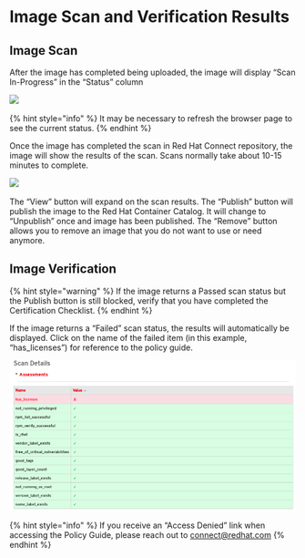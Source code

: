 # Image Scan and Verification Results

## Image Scan

After the image has completed being uploaded, the image will display “Scan In-Progress” in the “Status” column

![](https://lh6.googleusercontent.com/Md5GfSHas9u1RwKUuIRsaR-ll2V1mIafz3DnQcX3rzEivwbuJMO0B0sVlXSB4E3mB1bVSxG1FHrxV8Xq0qWXtyGfUBoDTkbMoaTgpBIkQhZuoF7jp41vGwYOamixgPaAlrDzEuQG)

{% hint style="info" %}
It may be necessary to refresh the browser page to see the current status.
{% endhint %}

Once the image has completed the scan in Red Hat Connect repository, the image will show the results of the scan. Scans normally take about 10-15 minutes to complete.

![](https://lh4.googleusercontent.com/0ff1SFj6Zi13yXPvQdSl12lqEu1aSGQeNNMeawneaCiEXp1NQtQBh9SPo2oepfmb1oZ2ei_f2YMCGcsNFQ3W7NLtH_FkXZpD6a0s8zM8x3OovctfHnmffnwMWmXqyZmf02tZVHRR)

The “View” button will expand on the scan results. The “Publish” button will publish the image to the Red Hat Container Catalog. It will change to “Unpublish” once and image has been published. The “Remove” button allows you to remove an image that you do not want to use or need anymore.  


## Image Verification

{% hint style="warning" %}
If the image returns a Passed scan status but the Publish button is still blocked, verify that you have completed the Certification Checklist. 
{% endhint %}

If the image returns a “Failed” scan status, the results will automatically be displayed. Click on the name of the failed item \(in this example, “has\_licenses”\) for reference to the policy guide.

![](../.gitbook/assets/image%20%289%29.png)

{% hint style="info" %}
If you receive an “Access Denied” link when accessing the Policy Guide, please reach out to connect@redhat.com
{% endhint %}

